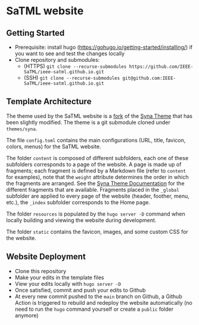 # SaTML website

## Getting Started

- Prerequisite: install hugo (https://gohugo.io/getting-started/installing/) if
  you want to see and test the changes locally
- Clone repository and submodules:
  - (HTTPS) `git clone --recurse-submodules https://github.com/IEEE-SaTML/ieee-satml.github.io.git`
  - (SSH) `git clone --recurse-submodules git@github.com:IEEE-SaTML/ieee-satml.github.io.git`

## Template Architecture

The theme used by the SaTML website is a [fork](https://github.com/IEEE-SaTML/website_theme) of the [Syna Theme](https://syna.okkur.org/docs) that has been slightly modified. The theme is a git submodule cloned under `themes/syna`.

The file `config.toml` contains the main configurations (URL, title, favicon, colors, menus) for the SaTML website. 

The folder `content` is composed of different subfolders, each one of these subfolders corresponds to a page of the website. A page is made up of fragments; each fragment is defined by a Markdown file (refer to `content` for examples), note that the `weight` attribute determines the order in which the fragments are arranged. See the [Syna Theme Documentation](https://syna.okkur.org/docs) for the different fragments that are available.
Fragments placed in the `_global` subfolder are applied to every page of the website (header, foother, menu, etc.), the `_index` subfolder corresponds to the Home page.

The folder `resources` is populated by the `hugo server -D` command when locally building and viewing the website during development.

The folder `static` contains the favicon, images, and some custom CSS for the website.

## Website Deployment

* Clone this repository
* Make your edits in the template files
* View your edits locally with `hugo server -D`
* Once satisfied, commit and push your edits to Github
* At every new commit pushed to the `main` branch on Github, a Github Action is
  triggered to rebuild and redeploy the  website automatically (no need to run
  the `hugo` command yourself or create a  `public` folder anymore)
